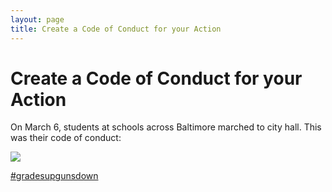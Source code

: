 ```yaml
---
layout: page
title: Create a Code of Conduct for your Action
---
```


Create a Code of Conduct for your Action
=================

On March 6, students at schools across Baltimore marched to city hall. This was their code of conduct:

<img src="https://pbs.twimg.com/media/DXnAh7YWsAIIBJ_.jpg:orig">

[#gradesupgunsdown](https://twitter.com/hashtag/gunsdowngradesup?src=hash)



